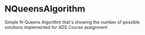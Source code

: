 # NQueensAlgorithm
Simple N-Queens Algorithm that's showing the number of possible solutions implemented for ADS Course assignment
